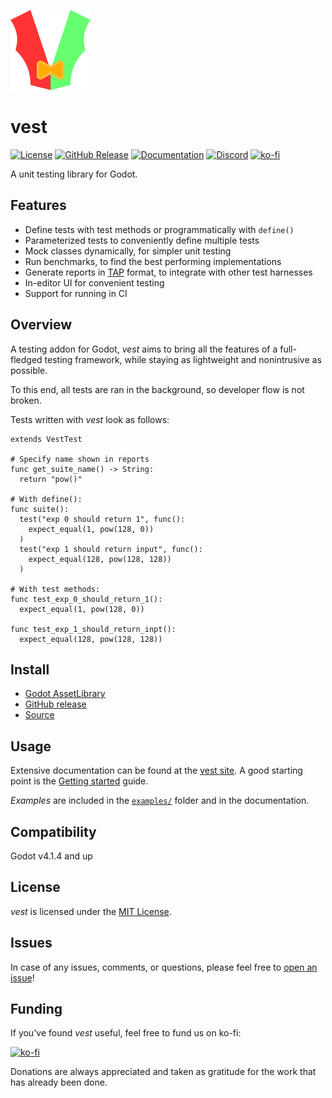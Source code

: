 ![vest logo](./icon.png)

# vest

[![License](https://img.shields.io/github/license/foxssake/vest)](https://github.com/foxssake/vest/blob/main/LICENSE)
[![GitHub Release](https://img.shields.io/github/v/release/foxssake/vest)](https://github.com/foxssake/vest/releases)
[![Documentation](https://img.shields.io/badge/Docs-github.io-blue)](https://foxssake.github.io/vest/)
[![Discord](https://img.shields.io/discord/1253434107656933447?logo=discord&label=Discord)](https://discord.gg/xWGh4GskG5)
[![ko-fi](https://img.shields.io/badge/Support%20on-ko--fi-ff5e5b?logo=ko-fi)](https://ko-fi.com/T6T8WZD0W)

A unit testing library for Godot.

## Features

* Define tests with test methods or programmatically with `define()`
* Parameterized tests to conveniently define multiple tests
* Mock classes dynamically, for simpler unit testing
* Run benchmarks, to find the best performing implementations
* Generate reports in [TAP] format, to integrate with other test harnesses
* In-editor UI for convenient testing
* Support for running in CI

## Overview

A testing addon for Godot, *vest* aims to bring all the features of a
full-fledged testing framework, while staying as lightweight and nonintrusive
as possible.

To this end, all tests are ran in the background, so developer flow is not
broken.

Tests written with *vest* look as follows:

```gdscript
extends VestTest

# Specify name shown in reports
func get_suite_name() -> String:
  return "pow()"

# With define():
func suite():
  test("exp 0 should return 1", func():
    expect_equal(1, pow(128, 0))
  )
  test("exp 1 should return input", func():
    expect_equal(128, pow(128, 128))
  )

# With test methods:
func test_exp_0_should_return_1():
  expect_equal(1, pow(128, 0))

func test_exp_1_should_return_inpt():
  expect_equal(128, pow(128, 128))
```

## Install

<!-- TODO: Update after release -->
* [Godot AssetLibrary](https://godotengine.org/asset-library/asset?filter=vest&category=&godot_version=&cost=&sort=updated)
* [GitHub release](https://github.com/foxssake/vest/releases)
* [Source](https://github.com/foxssake/vest/archive/refs/heads/main.zip)

## Usage

Extensive documentation can be found at the [vest site]. A good starting point
is the [Getting started] guide.

*Examples* are included in the [`examples/`] folder and in the documentation.

## Compatibility

Godot v4.1.4 and up

## License

*vest* is licensed under the [MIT License](LICENSE).

## Issues

In case of any issues, comments, or questions, please feel free to [open an issue]!

## Funding

If you've found *vest* useful, feel free to fund us on ko-fi:

[![ko-fi](https://ko-fi.com/img/githubbutton_sm.svg)](https://ko-fi.com/T6T8WZD0W)

Donations are always appreciated and taken as gratitude for the work that has
already been done.


[TAP]: https://testanything.org/
[vest site]: https://foxssake.github.io/vest/latest/
[Getting started]: https://foxssake.github.io/vest/latest/getting-started/installing-vest/
[`examples/`]: https://github.com/foxssake/vest/tree/main/examples
[open an issue]: https://github.com/foxssake/vest/issues
